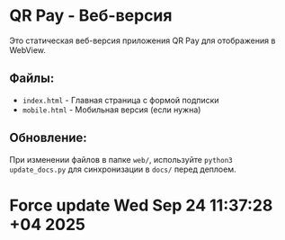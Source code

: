 # QR Pay - Веб-версия

Это статическая веб-версия приложения QR Pay для отображения в WebView.

## Файлы:

- `index.html` - Главная страница с формой подписки
- `mobile.html` - Мобильная версия (если нужна)

## Обновление:

При изменении файлов в папке `web/`, используйте `python3 update_docs.py` для синхронизации в `docs/` перед деплоем.
# Force update Wed Sep 24 11:37:28 +04 2025
